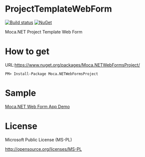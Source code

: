 # ProjectTemplateWebForm


[![Build status](https://ci.appveyor.com/api/projects/status/c644wkfeqk33gvec?svg=true)](https://ci.appveyor.com/project/miyabis/projecttemplatewebform)
[![NuGet](https://img.shields.io/nuget/v/Moca.NETWebFormsProject.svg)](https://www.nuget.org/packages/Moca.NETWebFormsProject/)

Moca.NET Project Template Web Form

How to get
==========

URL:https://www.nuget.org/packages/Moca.NETWebFormsProject/
```
PM> Install-Package Moca.NETWebFormsProject
```

Sample
==========

[Moca.NET Web Form App Demo](http://miyabis.github.io/Moca.NET-WebAppDemo/)

License
=======

Microsoft Public License (MS-PL)

http://opensource.org/licenses/MS-PL
